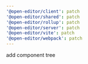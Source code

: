 ```yaml
---
'@open-editor/client': patch
'@open-editor/shared': patch
'@open-editor/rollup': patch
'@open-editor/server': patch
'@open-editor/vite': patch
'@open-editor/webpack': patch
---
```


add component tree
